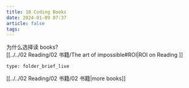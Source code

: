 ```yaml
---
title: 10 Coding Books
date: 2024-01-09 07:37
article: false
tags: 
---
```


为什么选择读 books?  
[[../../02 Reading/02 书籍/The art of impossible#ROI|ROI on Reading ]]

```ccard
type: folder_brief_live
```

[[../../02 Reading/02 书籍/02 书籍|more books]]
